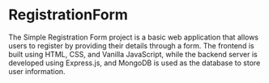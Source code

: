 # RegistrationForm
The Simple Registration Form project is a basic web application that allows users to register by providing their details through a form. The frontend is built using HTML, CSS, and Vanilla JavaScript, while the backend server is developed using Express.js, and MongoDB is used as the database to store user information.
